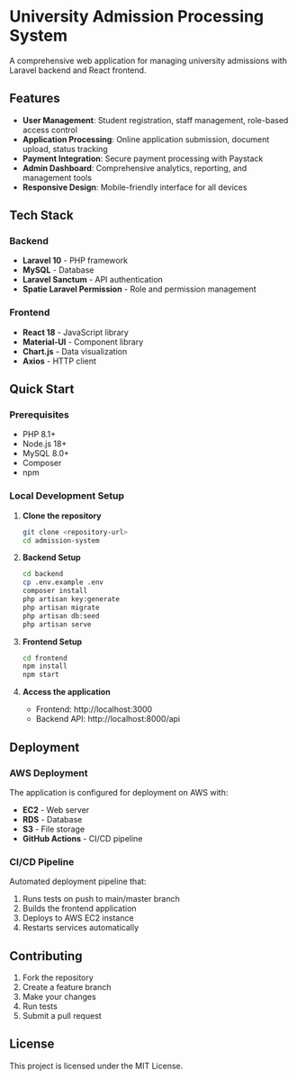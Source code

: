 # University Admission Processing System

A comprehensive web application for managing university admissions with Laravel backend and React frontend.

<!-- Deployment trigger - Updated workflow -->
<!-- Last updated: 2025-01-27 -->

## Features

- **User Management**: Student registration, staff management, role-based access control
- **Application Processing**: Online application submission, document upload, status tracking
- **Payment Integration**: Secure payment processing with Paystack
- **Admin Dashboard**: Comprehensive analytics, reporting, and management tools
- **Responsive Design**: Mobile-friendly interface for all devices

## Tech Stack

### Backend
- **Laravel 10** - PHP framework
- **MySQL** - Database
- **Laravel Sanctum** - API authentication
- **Spatie Laravel Permission** - Role and permission management

### Frontend
- **React 18** - JavaScript library
- **Material-UI** - Component library
- **Chart.js** - Data visualization
- **Axios** - HTTP client

## Quick Start

### Prerequisites
- PHP 8.1+
- Node.js 18+
- MySQL 8.0+
- Composer
- npm

### Local Development Setup

1. **Clone the repository**
   ```bash
   git clone <repository-url>
   cd admission-system
   ```

2. **Backend Setup**
   ```bash
   cd backend
   cp .env.example .env
   composer install
   php artisan key:generate
   php artisan migrate
   php artisan db:seed
   php artisan serve
   ```

3. **Frontend Setup**
   ```bash
   cd frontend
   npm install
   npm start
   ```

4. **Access the application**
   - Frontend: http://localhost:3000
   - Backend API: http://localhost:8000/api

## Deployment

### AWS Deployment
The application is configured for deployment on AWS with:
- **EC2** - Web server
- **RDS** - Database
- **S3** - File storage
- **GitHub Actions** - CI/CD pipeline

### CI/CD Pipeline
Automated deployment pipeline that:
1. Runs tests on push to main/master branch
2. Builds the frontend application
3. Deploys to AWS EC2 instance
4. Restarts services automatically

## Contributing

1. Fork the repository
2. Create a feature branch
3. Make your changes
4. Run tests
5. Submit a pull request

## License

This project is licensed under the MIT License. 